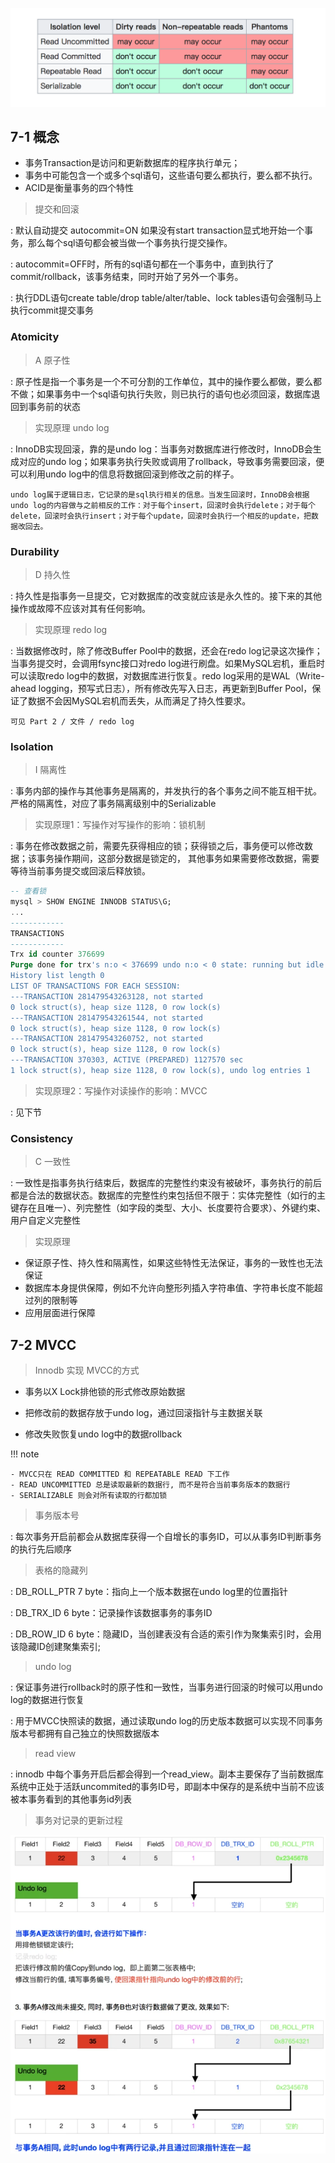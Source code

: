 
![](img/isolationlevel.png)

## 7-1 概念

- 事务Transaction是访问和更新数据库的程序执行单元；
- 事务中可能包含一个或多个sql语句，这些语句要么都执行，要么都不执行。
 - ACID是衡量事务的四个特性

> 提交和回滚

:	默认自动提交 autocommit=ON
	如果没有start transaction显式地开始一个事务，那么每个sql语句都会被当做一个事务执行提交操作。

:	autocommit=OFF时，所有的sql语句都在一个事务中，直到执行了commit/rollback，该事务结束，同时开始了另外一个事务。

: 	执行DDL语句create table/drop table/alter/table、lock tables语句会强制马上执行commit提交事务

### Atomicity

> A 原子性

: 原子性是指一个事务是一个不可分割的工作单位，其中的操作要么都做，要么都不做；如果事务中一个sql语句执行失败，则已执行的语句也必须回滚，数据库退回到事务前的状态

> 实现原理 undo log

:	InnoDB实现回滚，靠的是undo log：当事务对数据库进行修改时，InnoDB会生成对应的undo log；如果事务执行失败或调用了rollback，导致事务需要回滚，便可以利用undo log中的信息将数据回滚到修改之前的样子。

	undo log属于逻辑日志，它记录的是sql执行相关的信息。当发生回滚时，InnoDB会根据undo log的内容做与之前相反的工作：对于每个insert，回滚时会执行delete；对于每个delete，回滚时会执行insert；对于每个update，回滚时会执行一个相反的update，把数据改回去。

### Durability

> D 持久性

: 持久性是指事务一旦提交，它对数据库的改变就应该是永久性的。接下来的其他操作或故障不应该对其有任何影响。

> 实现原理 redo log

:	当数据修改时，除了修改Buffer Pool中的数据，还会在redo log记录这次操作；当事务提交时，会调用fsync接口对redo log进行刷盘。如果MySQL宕机，重启时可以读取redo log中的数据，对数据库进行恢复。redo log采用的是WAL（Write-ahead logging，预写式日志），所有修改先写入日志，再更新到Buffer Pool，保证了数据不会因MySQL宕机而丢失，从而满足了持久性要求。

 	可见 Part 2 / 文件 / redo log

### Isolation

> I 隔离性

: 事务内部的操作与其他事务是隔离的，并发执行的各个事务之间不能互相干扰。严格的隔离性，对应了事务隔离级别中的Serializable

> 实现原理1：写操作对写操作的影响：锁机制

:	事务在修改数据之前，需要先获得相应的锁；获得锁之后，事务便可以修改数据；该事务操作期间，这部分数据是锁定的，	其他事务如果需要修改数据，需要等待当前事务提交或回滚后释放锁。

```sql
-- 查看锁
mysql > SHOW ENGINE INNODB STATUS\G;
...
------------
TRANSACTIONS
------------
Trx id counter 376699
Purge done for trx's n:o < 376699 undo n:o < 0 state: running but idle
History list length 0
LIST OF TRANSACTIONS FOR EACH SESSION:
---TRANSACTION 281479543263128, not started
0 lock struct(s), heap size 1128, 0 row lock(s)
---TRANSACTION 281479543261544, not started
0 lock struct(s), heap size 1128, 0 row lock(s)
---TRANSACTION 281479543260752, not started
0 lock struct(s), heap size 1128, 0 row lock(s)
---TRANSACTION 370303, ACTIVE (PREPARED) 1127570 sec
1 lock struct(s), heap size 1128, 0 row lock(s), undo log entries 1
```

> 实现原理2：写操作对读操作的影响：MVCC

:	见下节

### Consistency

> C 一致性

: 一致性是指事务执行结束后，数据库的完整性约束没有被破坏，事务执行的前后都是合法的数据状态。数据库的完整性约束包括但不限于：实体完整性（如行的主键存在且唯一）、列完整性（如字段的类型、大小、长度要符合要求）、外键约束、用户自定义完整性

> 实现原理

- 保证原子性、持久性和隔离性，如果这些特性无法保证，事务的一致性也无法保证
- 数据库本身提供保障，例如不允许向整形列插入字符串值、字符串长度不能超过列的限制等
- 应用层面进行保障

## 7-2 MVCC

> Innodb 实现 MVCC的方式

- 事务以X Lock排他锁的形式修改原始数据

- 把修改前的数据存放于undo log，通过回滚指针与主数据关联

- 修改失败恢复undo log中的数据rollback

!!! note

	- MVCC只在 READ COMMITTED 和 REPEATABLE READ 下工作
  	- READ UNCOMMITTED 总是读取最新的数据行, 而不是符合当前事务版本的数据行
	- SERIALIZABLE 则会对所有读取的行都加锁
	

> 事务版本号

: 每次事务开启前都会从数据库获得一个自增长的事务ID，可以从事务ID判断事务的执行先后顺序

> 表格的隐藏列

:  DB_ROLL_PTR 7 byte：指向上一个版本数据在undo log里的位置指针

:  DB_TRX_ID 6 byte：记录操作该数据事务的事务ID

:  DB_ROW_ID 6 byte：隐藏ID，当创建表没有合适的索引作为聚集索引时，会用该隐藏ID创建聚集索引;

> undo log

:	保证事务进行rollback时的原子性和一致性，当事务进行回滚的时候可以用undo log的数据进行恢复

:	用于MVCC快照读的数据，通过读取undo log的历史版本数据可以实现不同事务版本号都拥有自己独立的快照数据版本

> read view

: innodb 中每个事务开启后都会得到一个read_view。副本主要保存了当前数据库系统中正处于活跃uncommited的事务ID号，即副本中保存的是系统中当前不应该被本事务看到的其他事务id列表

> 事务对记录的更新过程

![](img/updateprocess.png)
